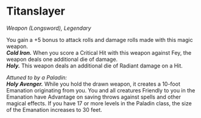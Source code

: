 # Titanslayer
*Weapon (Longsword), Legendary*

You gain a +5 bonus to attack rolls and damage rolls made with this magic weapon.  
***Cold Iron.*** When you score a Critical Hit with this weapon against Fey, the weapon deals one additional die of damage.  
***Holy.*** This weapon deals an additional die of Radiant damage on a Hit.  

*Attuned to by a Paladin:*  
***Holy Avenger.*** While you hold the drawn weapon, it creates a 10-foot Emanation originating from you. You and all creatures Friendly to you in the Emanation have Advantage on saving throws against spells and other magical effects. If you have 17 or more levels in the Paladin class, the size of the Emanation increases to 30 feet.  